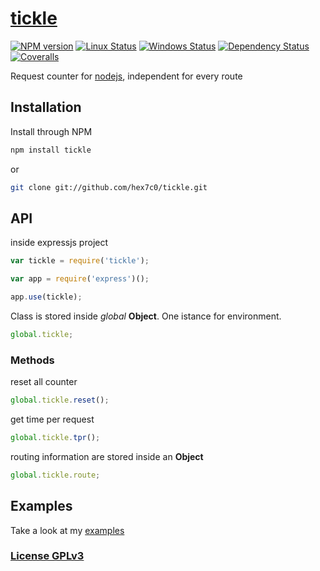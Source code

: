 # [tickle](https://github.com/hex7c0/tickle)

[![NPM version](https://img.shields.io/npm/v/tickle.svg)](https://www.npmjs.com/package/tickle)
[![Linux Status](https://img.shields.io/travis/hex7c0/tickle.svg?label=linux)](https://travis-ci.org/hex7c0/tickle)
[![Windows Status](https://img.shields.io/appveyor/ci/hex7c0/tickle.svg?label=windows)](https://ci.appveyor.com/project/hex7c0/tickle)
[![Dependency Status](https://img.shields.io/david/hex7c0/tickle.svg)](https://david-dm.org/hex7c0/tickle)
[![Coveralls](https://img.shields.io/coveralls/hex7c0/tickle.svg)](https://coveralls.io/r/hex7c0/tickle)

Request counter for [nodejs](http://nodejs.org), independent for every route

## Installation

Install through NPM

```bash
npm install tickle
```
or
```bash
git clone git://github.com/hex7c0/tickle.git
```

## API

inside expressjs project
```js
var tickle = require('tickle');

var app = require('express')();

app.use(tickle);
```

Class is stored inside _global_ **Object**.
One istance for environment.
```js
global.tickle;
```

### Methods

reset all counter
```js
global.tickle.reset();
```

get time per request
```js
global.tickle.tpr();
```

routing information are stored inside an **Object**
```js
global.tickle.route;
```

## Examples

Take a look at my [examples](examples)

### [License GPLv3](LICENSE)
